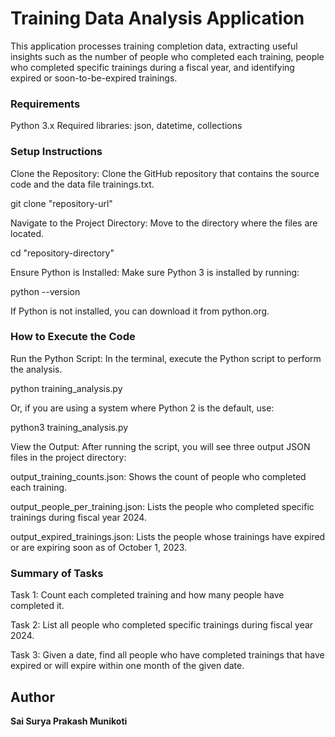<h1> Training Data Analysis Application </h1>

This application processes training completion data, extracting useful insights such as the number of people who completed each training, people who completed specific trainings during a fiscal year, and identifying expired or soon-to-be-expired trainings.

<h3> Requirements </h3>
Python 3.x
Required libraries: json, datetime, collections

<h3> Setup Instructions </h3>
Clone the Repository: Clone the GitHub repository that contains the source code and the data file trainings.txt.

git clone "repository-url"

Navigate to the Project Directory: Move to the directory where the files are located.

cd "repository-directory"

Ensure Python is Installed: Make sure Python 3 is installed by running:

python --version

If Python is not installed, you can download it from python.org.

<h3> How to Execute the Code </h3>
Run the Python Script: In the terminal, execute the Python script to perform the analysis.

python training_analysis.py

Or, if you are using a system where Python 2 is the default, use:

python3 training_analysis.py

View the Output: After running the script, you will see three output JSON files in the project directory:

output_training_counts.json: Shows the count of people who completed each training.

output_people_per_training.json: Lists the people who completed specific trainings during fiscal year 2024.

output_expired_trainings.json: Lists the people whose trainings have expired or are expiring soon as of October 1, 2023.

<h3>Summary of Tasks</h3>

Task 1: Count each completed training and how many people have completed it.

Task 2: List all people who completed specific trainings during fiscal year 2024.

Task 3: Given a date, find all people who have completed trainings that have expired or will expire within one month of the given date.

<h2>Author</h2>
<b>Sai Surya Prakash Munikoti </b>
